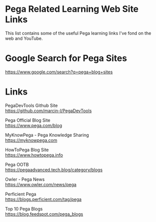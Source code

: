 # Pega Related Learning Web Site Links 
This list contains some of the useful Pega learning links I've fond on the web and YouTube.

# Google Search for Pega Sites
https://www.google.com/search?q=pega+blog+sites

# Links
PegaDevTools Github Site\
https://github.com/marcin-l/PegaDevTools

Pega Official Blog Site\
https://www.pega.com/blog

MyKnowPega - Pega Knowledge Sharing\
https://myknowpega.com

HowToPega Blog Site\
https://www.howtopega.info

Pega OOTB\
https://pegaadvanced.tech.blog/category/blogs

Owler - Pega News\
https://www.owler.com/news/pega

Perficient Pega\
https://blogs.perficient.com/tag/pega

Top 10 Pega Blogs\
https://blog.feedspot.com/pega_blogs
